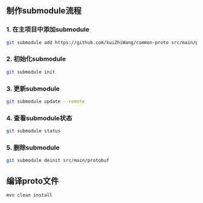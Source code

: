 
## 制作submodule流程

### 1. 在主项目中添加submodule

```bash 
git submodule add https://github.com/kuiZhiWang/common-proto src/main/protobuf
```
### 2. 初始化submodule

```bash
git submodule init
```

### 3. 更新submodule

```bash
git submodule update --remote
```

### 4. 查看submodule状态

```bash
git submodule status
```

### 5. 删除submodule

```bash 
git submodule deinit src/main/protobuf
```

## 编译proto文件

```bash
mvn clean install
```

